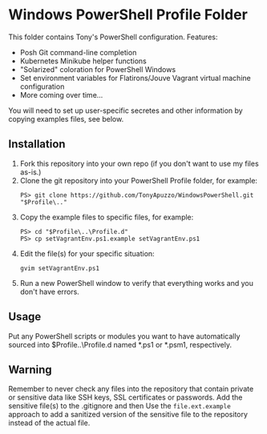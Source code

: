 # Windows PowerShell Profile Folder

This folder contains Tony's PowerShell configuration.  Features:
* Posh Git command-line completion
* Kubernetes Minikube helper functions
* "Solarized" coloration for PowerShell Windows
* Set environment variables for Flatirons/Jouve Vagrant virtual machine configuration
* More coming over time...

You will need to set up user-specific secretes and other information by copying examples files, see below.

## Installation

1. Fork this repository into your own repo (if you don't want to use my files as-is.)
2. Clone the git repository into your PowerShell Profile folder, for example:
    ```
    PS> git clone https://github.com/TonyApuzzo/WindowsPowerShell.git "$Profile\.."
    ```
3. Copy the example files to specific files, for example:
    ```
    PS> cd "$Profile\..\Profile.d"
    PS> cp setVagrantEnv.ps1.example setVagrantEnv.ps1
    ```
4. Edit the file(s) for your specific situation:
    ```
    gvim setVagrantEnv.ps1
    ```
5. Run a new PowerShell window to verify that everything works and you don't have errors.

## Usage

Put any PowerShell scripts or modules you want to have automatically sourced into $Profile\..\Profile.d named *.ps1 or *.psm1, respectively.

## Warning

Remember to never check any files into the repository that contain private or sensitive data like SSH keys, SSL certificates or passwords.  Add the sensitive file(s) to the .gitignore and then Use the `file.ext.example` approach to add a sanitized version of the sensitive file to the repository instead of the actual file.
